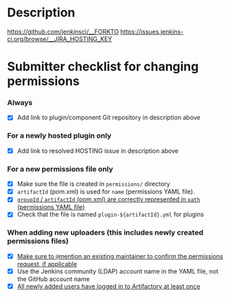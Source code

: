 <!-- This PR template only applies to permission changes. Ignore it for changes to the tool updating permissions in Artifactory -->

# Description
https://github.com/jenkinsci/__FORKTO
https://issues.jenkins-ci.org/browse/__JIRA_HOSTING_KEY
<!-- fill in description here, this will at least be a link to a GitHub repository, and often also links to hosting request, and @mentioning other committers/maintainers as per the checklist below -->

# Submitter checklist for changing permissions

<!--
Make sure to implement all relevant entries (see section headers to when they apply) and mark them as checked (by replacing the space between brackets with an "x"). Remove sections that don't apply, e.g. the second and third when adding a new uploader to an existing permissions file.
-->

### Always

- [x] Add link to plugin/component Git repository in description above

### For a newly hosted plugin only

- [x] Add link to resolved HOSTING issue in description above

### For a new permissions file only

- [x] Make sure the file is created in `permissions/` directory
- [x] `artifactId` (pom.xml) is used for `name` (permissions YAML file).
- [x] [`groupId` / `artifactId` (pom.xml) are correctly represented in `path` (permissions YAML file)](https://github.com/jenkins-infra/repository-permissions-updater/#managing-permissions)
- [x] Check that the file is named `plugin-${artifactId}.yml` for plugins

### When adding new uploaders (this includes newly created permissions files)

- [x] [Make sure to `@`mention an existing maintainer to confirm the permissions request, if applicable](https://github.com/jenkins-infra/repository-permissions-updater/#requesting-permissions)
- [x] Use the Jenkins community (LDAP) account name in the YAML file, not the GitHub account name
- [x] [All newly added users have logged in to Artifactory at least once](https://github.com/jenkins-infra/repository-permissions-updater/#requesting-permissions)
